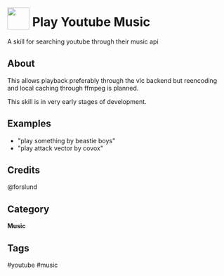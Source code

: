 # <img src='https://raw.githack.com/FortAwesome/Font-Awesome/master/svgs/solid/music.svg' card_color='#F74E25' width='50' height='50' style='vertical-align:bottom'/> Play Youtube Music
A skill for searching youtube through their music api

## About
This allows playback preferably through the vlc backend but reencoding and local caching through ffmpeg is planned.

This skill is in very early stages of development.

## Examples
* "play something by beastie boys"
* "play attack vector by covox"

## Credits
@forslund

## Category
**Music**

## Tags
#youtube
#music

